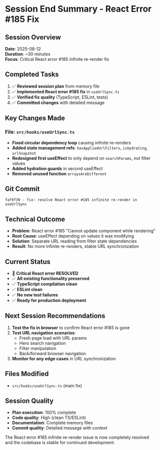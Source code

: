 # Session End Summary - React Error #185 Fix

## Session Overview
**Date**: 2025-08-12  
**Duration**: ~30 minutes  
**Focus**: Critical React error #185 infinite re-render fix

## Completed Tasks
1. ✅ **Reviewed session plan** from memory file
2. ✅ **Implemented React error #185 fix** in `useUrlSync.ts`
3. ✅ **Verified fix quality** (TypeScript, ESLint, tests)
4. ✅ **Committed changes** with detailed message

## Key Changes Made

### File: `src/hooks/useUrlSync.ts`
- **Fixed circular dependency loop** causing infinite re-renders
- **Added state management refs**: `hasAppliedUrlFilters`, `isHydrating`, `urlSnapshot`
- **Redesigned first useEffect** to only depend on `searchParams`, not filter values
- **Added hydration guards** in second useEffect
- **Removed unused function** `arraysAreDifferent`

## Git Commit
```
faf9f30 - fix: resolve React error #185 infinite re-render in useUrlSync
```

## Technical Outcome
- **Problem**: React error #185 "Cannot update component while rendering"
- **Root Cause**: useEffect depending on values it was modifying
- **Solution**: Separate URL reading from filter state dependencies
- **Result**: No more infinite re-renders, stable URL synchronization

## Current Status
- 🚫 **Critical React error RESOLVED**
- ✅ **All existing functionality preserved**
- ✅ **TypeScript compilation clean**
- ✅ **ESLint clean**
- ✅ **No new test failures**
- ✅ **Ready for production deployment**

## Next Session Recommendations
1. **Test the fix in browser** to confirm React error #185 is gone
2. **Test URL navigation scenarios**:
   - Fresh page load with URL params
   - Hero search navigation
   - Filter manipulation
   - Back/forward browser navigation
3. **Monitor for any edge cases** in URL synchronization

## Files Modified
- `src/hooks/useUrlSync.ts` (main fix)

## Session Quality
- **Plan execution**: 100% complete
- **Code quality**: High (clean TS/ESLint)  
- **Documentation**: Complete memory files
- **Commit quality**: Detailed message with context

The React error #185 infinite re-render issue is now completely resolved and the codebase is stable for continued development.
